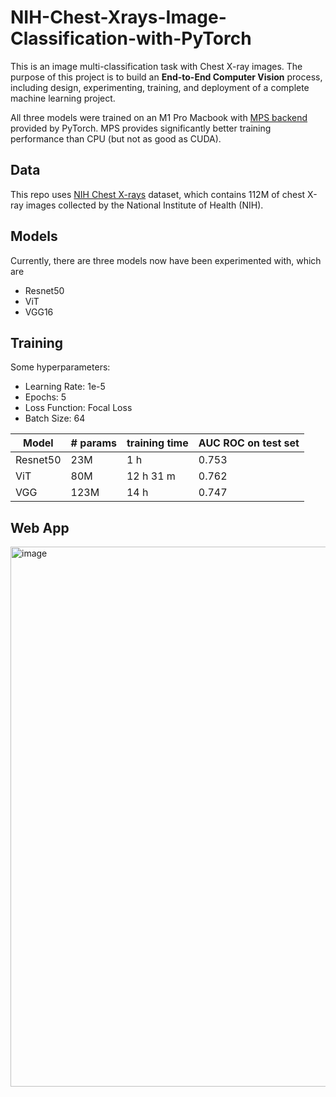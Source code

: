 # NIH-Chest-Xrays-Image-Classification-with-PyTorch

This is an image multi-classification task with Chest X-ray images. The purpose of this project is to build an **End-to-End Computer Vision** process, including design, experimenting, training, and deployment of a complete machine learning project. 

All three models were trained on an M1 Pro Macbook with [MPS backend](https://pytorch.org/docs/stable/notes/mps.html) provided by PyTorch. MPS provides significantly better training performance than CPU (but not as good as CUDA). 


## Data

This repo uses [NIH Chest X-rays](https://www.kaggle.com/datasets/nih-chest-xrays/data) dataset, which contains 112M of chest X-ray images collected by the National Institute of Health (NIH).

## Models
Currently, there are three models now have been experimented with, which are
- Resnet50
- ViT
- VGG16

## Training
Some hyperparameters:
- Learning Rate: 1e-5
- Epochs: 5
- Loss Function: Focal Loss
- Batch Size: 64


| Model | # params | training time | AUC ROC on test set | 
|-------| -------| ---- | --- |
| Resnet50 | 23M | 1 h | 0.753 |  
| ViT | 80M  | 12 h 31 m | 0.762 | 
| VGG | 123M | 14 h | 0.747 | 

## Web App
<img width="864" alt="image" src="https://github.com/chushic/NIH-Xray-Image-Classification/assets/24961789/522cc377-a9e8-4346-ac86-a4ce7b97ff25">
